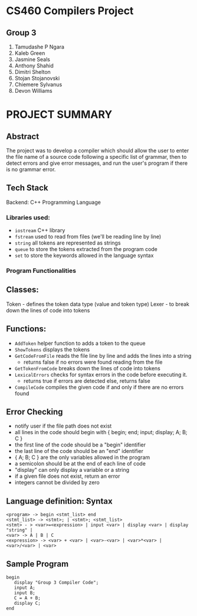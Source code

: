 # CS460 Compilers Project
## Group 3
1. Tamudashe P Ngara	
2. Kaleb Green	
3. Jasmine Seals			
4. Anthony Shahid		
5. Dimitri Shelton		
6. Stojan Stojanovski		
7. Chiemere Sylvanus
8. Devon Williams

# PROJECT SUMMARY

## Abstract
The project was to develop a compiler which should allow the user to enter the file name of a source code following a specific list of grammar, then to detect errors and give error messages, and run the user's program if there is no grammar error. 

## Tech Stack
Backend: C++ Programming Language
### Libraries used:
* ```iostream``` C++ library
* ```fstream``` used to read from files (we'll be reading line by line)
* ```string``` all tokens are represented as strings
* ```queue``` to store the tokens extracted from the program code
* ```set``` to store the keywords allowed in the language syntax

### Program Functionalities

## Classes:
Token - defines the token data type (value and token type)
Lexer - to break down the lines of code into tokens
## Functions:
* ```AddToken```  helper function to adds a token to the queue
* ```ShowTokens``` displays the tokens
* ```GetCodeFromFile``` reads the file line by line and adds the lines into a string
    * returns false if no errors were found reading from the file
* ```GetTokenFromCode``` breaks down the lines of code into tokens
* ```LexicalErrors``` checks for syntax errors in the code before executing it. 
    * returns true if errors are detected else, returns false
* ```CompileCode``` compiles the given code if and only if there are no errors found

## Error Checking 
* notify user if the file path does not exist
* all lines in the code should begin with { begin; end; input; display;  A; B;  C } 
* the first line of the code should be a "begin" identifier
* the last line of the code should be an "end" identifier
* { A; B; C } are the only variables allowed in the program
* a semicolon should be at the end of each line of code
* "display" can only display a variable or a string
* if a given file does not exist, return an error
* integers cannot be divided by zero

## Language definition: Syntax
```
<program> -> begin <stmt_list> end
<stmt_list> -> <stmt>; | <stmt>; <stmt_list>
<stmt> - > <var>=<expression> | input <var> | display <var> | display "string" |
<var> -> A | B | C 
<expression> -> <var> + <var> | <var>-<var> | <var>*<var> | <var>/<var> | <var>
```
## Sample Program
```
begin
   display "Group 3 Compiler Code";
   input A;
   input B;
   C = A + B;
   display C;
end
```
